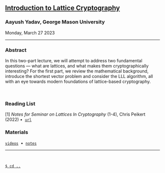 ## **[Introduction to Lattice Cryptography](#)**
### Aayush Yadav, George Mason University
Monday, March 27 2023

--------------------------------------------------------------------------------

### **Abstract**

In this two-part lecture, we will attempt to address two fundamental questions — 
what are lattices, and what makes them cryptographically interesting? For the 
first part, we review the mathematical background, introduce the shortest vector 
problem and consider the LLL algorithm, all with an eye towards modern 
foundations of lattice-based cryptography.

<br/>

### **Reading List**

[1] _Notes for Seminar on Lattices In Cryptography_ (1-4), Chris Peikert (2022) 
&bull;&nbsp;&nbsp;[`url`](https://github.com/cpeikert/LatticesInCryptography)
<br/>

### **Materials**

[`videos`](#)&nbsp;&nbsp;&bull;&nbsp;&nbsp;[`notes`](https://tinyurl.com/gmu-crg-3)

--------------------------------------------------------------------------------
<br/>

[`$ cd ..`](../readme)

<!---
A note on formatting: while there is no fixed format for maintaining this page 
yet, as a practical style emerges over the first several iterations, some level 
of consistency will also be expected.
--->
